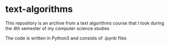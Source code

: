 # text-algorithms

This repository is an archive from a text algorithms course that I took during the 4th semester of my computer science studies

The code is written in Python3 and consists of .ipynb files